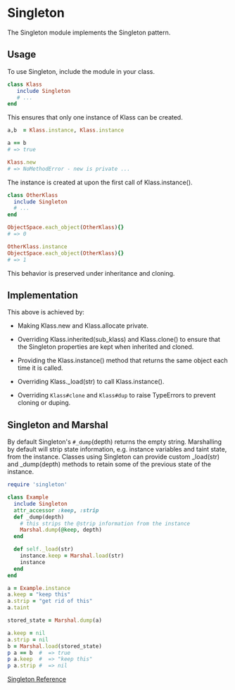 # Singleton

The Singleton module implements the Singleton pattern.

## Usage

To use Singleton, include the module in your class.


```ruby
class Klass
   include Singleton
   # ...
end
```

This ensures that only one instance of Klass can be created.


```ruby
a,b  = Klass.instance, Klass.instance

a == b
# => true

Klass.new
# => NoMethodError - new is private ...
```

The instance is created at upon the first call of Klass.instance().


```ruby
class OtherKlass
  include Singleton
  # ...
end

ObjectSpace.each_object(OtherKlass){}
# => 0

OtherKlass.instance
ObjectSpace.each_object(OtherKlass){}
# => 1
```

This behavior is preserved under inheritance and cloning.

## Implementation

This above is achieved by:

* Making Klass.new and Klass.allocate private.

* Overriding Klass.inherited(sub\_klass) and Klass.clone() to ensure
  that the Singleton properties are kept when inherited and cloned.

* Providing the Klass.instance() method that returns the same object
  each time it is called.

* Overriding Klass.\_load(str) to call Klass.instance().

* Overriding `Klass#clone` and `Klass#dup` to raise TypeErrors to
  prevent cloning or duping.

## Singleton and Marshal

By default Singleton's `#_dump`(depth) returns the empty string.
Marshalling by default will strip state information, e.g. instance
variables and taint state, from the instance. Classes using Singleton
can provide custom \_load(str) and \_dump(depth) methods to retain some
of the previous state of the instance.


```ruby
require 'singleton'

class Example
  include Singleton
  attr_accessor :keep, :strip
  def _dump(depth)
    # this strips the @strip information from the instance
    Marshal.dump(@keep, depth)
  end

  def self._load(str)
    instance.keep = Marshal.load(str)
    instance
  end
end

a = Example.instance
a.keep = "keep this"
a.strip = "get rid of this"
a.taint

stored_state = Marshal.dump(a)

a.keep = nil
a.strip = nil
b = Marshal.load(stored_state)
p a == b  #  => true
p a.keep  #  => "keep this"
p a.strip #  => nil
```

[Singleton
Reference](https://ruby-doc.org/stdlib-2.5.0/libdoc/singleton/rdoc/Singleton.html)

